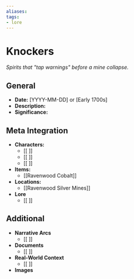 ```yaml
---
aliases:
tags: 
- lore
---
```

# Knockers
*Spirits that "tap warnings" before a mine collapse.*

## General

- **Date:** [YYYY-MM-DD] or [Early 1700s]
- **Description:**
- **Significance:**

## Meta Integration

- **Characters:**
	- [[ ]]
	- [[ ]]
	- [[ ]]
- **Items:**
	- [[Ravenwood Cobalt]]
- **Locations:** 
	- [[Ravenwood Silver Mines]]
- **Lore**
	- [[ ]]

## Additional

- **Narrative Arcs**
	- [[ ]]
- **Documents**
	- [[ ]]
- **Real-World Context**
	- [[ ]]
- **Images**